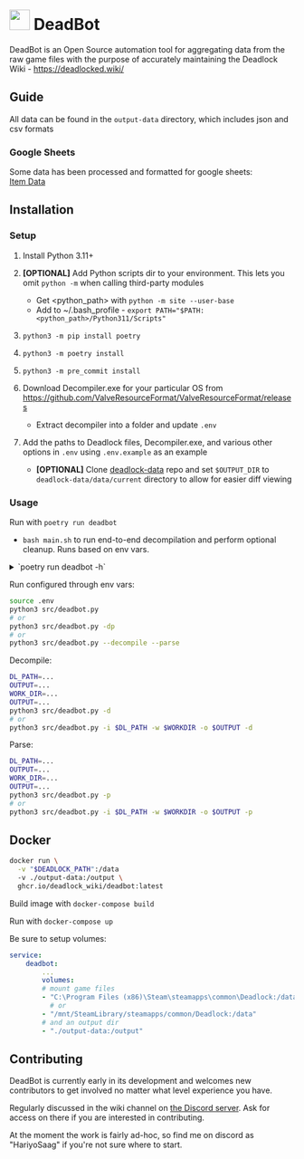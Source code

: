 # <img src="assets/Bebop_card.png" width="36">  DeadBot 
DeadBot is an Open Source automation tool for aggregating data from the raw game files with the purpose of accurately maintaining the Deadlock Wiki - https://deadlocked.wiki/

## Guide
All data can be found in the `output-data` directory, which includes json and csv formats

### Google Sheets 
Some data has been processed and formatted for google sheets:\
[Item Data](https://docs.google.com/spreadsheets/d/1p_uRmHc-XDJGBQeSbilOlMRboepZP5GMTsaFcFf--1c/edit?usp=sharing)

## Installation

### Setup 
1. Install Python 3.11+
2. **[OPTIONAL]** Add Python scripts dir to your environment. This lets you omit `python -m` when calling third-party modules
    - Get <python_path> with `python -m site --user-base`
    - Add to ~/.bash_profile - `export PATH="$PATH:<python_path>/Python311/Scripts"`

3. `python3 -m pip install poetry`
4. `python3 -m poetry install`
5. `python3 -m pre_commit install`
6. Download Decompiler.exe for your particular OS from https://github.com/ValveResourceFormat/ValveResourceFormat/releases 
    - Extract decompiler into a folder and update `.env`
7. Add the paths to Deadlock files, Decompiler.exe, and various other options in `.env` using `.env.example` as an example
    - **[OPTIONAL]** Clone [deadlock-data](https://github.com/deadlock-wiki/deadlock-data) repo and set `$OUTPUT_DIR` to `deadlock-data/data/current` directory to allow for easier diff viewing

### Usage

Run with `poetry run deadbot`

* `bash main.sh` to run end-to-end decompilation and perform optional cleanup. Runs based on env vars.

<details>

<summary>`poetry run deadbot -h`</summary>

```sh
usage: DeadBot [-h] [-i DL_PATH] [-w WORKDIR] [-n INPUTDIR] [-o OUTPUT] [--decompiler_cmd DECOMPILER_CMD] [--import_files IMPORT_FILES]
               [--build_num BUILD_NUM] [--iam_key IAM_KEY] [--iam_secret IAM_SECRET] [--bucket BUCKET] [-d] [-p] [-b] [-s] [-c] [--force]

Bot that lives to serve deadlocked.wiki

options:
  -h, --help            show this help message and exit

path configs:
  -i DL_PATH, --dl_path DL_PATH
                        Path to Deadlock game files (also set with DEADLOCK_PATH environment variable)
  -w WORKDIR, --workdir WORKDIR
                        Directory for temp working files (also set with WORK_DIR environment variable)
  -n INPUTDIR, --inputdir INPUTDIR
                        Input directory for changelogs and wiki pages (also set with OUTPUT_DIR env variable)
  -o OUTPUT, --output OUTPUT
                        Output directory (also set with OUTPUT_DIR environment variable)
  --decompiler_cmd DECOMPILER_CMD
                        Command for Valve Resource Format tool (also set with DECOMPILER_CMD env variable)
  --import_files IMPORT_FILES
                        Import the decompiled game files from an S3 bucket
  --build_num BUILD_NUM
                        Build number of the game files to be used. Defaults to current build

s3 config:
  --iam_key IAM_KEY     AWS iam key for updating bucket (overrides IAM_KEY environment variable)
  --iam_secret IAM_SECRET
                        AWS iam secret for updating bucket (overrides IAM_SECRET environment variable)
  --bucket BUCKET       S3 bucket name to push to (overrides BUCKET environment variable)

bot actions:
  -d, --decompile       Decompiles Deadlock game files. (also set with DECOMPILE environment variable)
  -p, --parse           Parses decompiled game files into json and csv (overrides PARSE env variable)
  -b, --bot_push        Push current data to wiki (also set with BOT_PUSH environment variable)
  -s, --s3_push         Push current data to s3
  -c, --changelogs      Fetch/parse forum and local changelogs. (also set with CHANGELOGS env variable)
  --force               Forces decompilation even if game files and workdir versions match

Process Deadlock game files and extract data and stats
```

</details>

Run configured through env vars:

```sh
source .env
python3 src/deadbot.py
# or
python3 src/deadbot.py -dp
# or
python3 src/deadbot.py --decompile --parse
```

Decompile:

```sh
DL_PATH=...
OUTPUT=...
WORK_DIR=...
OUTPUT=...
python3 src/deadbot.py -d
# or
python3 src/deadbot.py -i $DL_PATH -w $WORKDIR -o $OUTPUT -d
```

Parse:

```sh
DL_PATH=...
OUTPUT=...
WORK_DIR=...
OUTPUT=...
python3 src/deadbot.py -p
# or
python3 src/deadbot.py -i $DL_PATH -w $WORKDIR -o $OUTPUT -p
```

## Docker

```sh
docker run \
  -v "$DEADLOCK_PATH":/data
  -v ./output-data:/output \
  ghcr.io/deadlock_wiki/deadbot:latest
```

Build image with `docker-compose build`

Run with `docker-compose up`

Be sure to setup volumes:

```yml
service:
    deadbot:
        ...
        volumes:
        # mount game files
        - "C:\Program Files (x86)\Steam\steamapps\common\Deadlock:/data"
          # or
        - "/mnt/SteamLibrary/steamapps/common/Deadlock:/data"
        # and an output dir
        - "./output-data:/output"
```

## Contributing
DeadBot is currently early in its development and welcomes new contributors to get involved no matter what level experience you have.

Regularly discussed in the wiki channel on [the Discord server](https://discord.com/invite/jUyhZKwxSW). Ask for access on there if you are interested in contributing.

At the moment the work is fairly ad-hoc, so find me on discord as "HariyoSaag" if you're not sure where to start.
